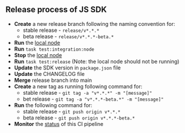 ## Release process of JS SDK

- **Create** a new release branch following the naming convention for:
    - stable release - `release/v*.*.*`
    - beta release - `release/v*.*.*-beta.*`
- **Run** the [local node](https://github.com/hashgraph/hedera-local-node)
- **Run** `task test:integration:node`
- **Stop** the [local node](https://github.com/hashgraph/hedera-local-node)
- **Run** `task test:release` (Note: the local node should not be running)
- **Update** the SDK version in `package.json` file
- **Update** the CHANGELOG file
- **Merge** release branch into main
- **Create** a new tag as running following command for:
    - stable release - `git tag -a "v*.*.*" -m "[message]"`
    - bet release - `git tag -a "v*.*.*-beta.*" -m "[message]"`
- **Run** the following command for:
    - stable release - `git push origin v*.*.*`
    - beta release - `git push origin v*.*.*-beta.*`
- **Monitor** the [status](https://github.com/hashgraph/hedera-sdk-js/actions/workflows/publish_release.yaml) of this CI pipeline